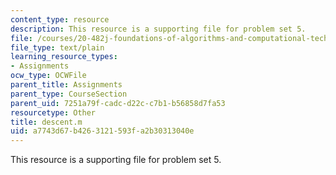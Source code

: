 ```yaml
---
content_type: resource
description: This resource is a supporting file for problem set 5.
file: /courses/20-482j-foundations-of-algorithms-and-computational-techniques-in-systems-biology-spring-2006/a7743d67b4263121593fa2b30313040e_descent.m
file_type: text/plain
learning_resource_types:
- Assignments
ocw_type: OCWFile
parent_title: Assignments
parent_type: CourseSection
parent_uid: 7251a79f-cadc-d22c-c7b1-b56858d7fa53
resourcetype: Other
title: descent.m
uid: a7743d67-b426-3121-593f-a2b30313040e
---
```

This resource is a supporting file for problem set 5.

